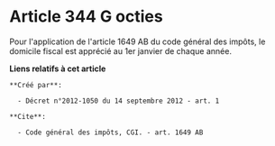 # Article 344 G octies

Pour l'application de l'article 1649 AB du code général des impôts, le domicile fiscal est apprécié au 1er janvier de chaque
année.

**Liens relatifs à cet article**

	**Créé par**:

	  - Décret n°2012-1050 du 14 septembre 2012 - art. 1

	**Cite**:

	  - Code général des impôts, CGI. - art. 1649 AB
